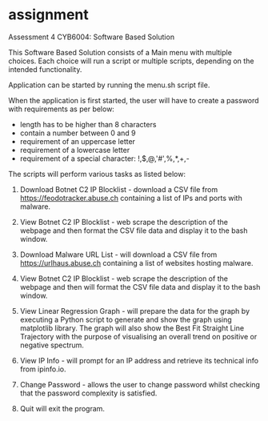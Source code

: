 # assignment
Assessment 4 CYB6004: Software Based Solution

This Software Based Solution consists of a Main menu with multiple choices. Each choice will run a script or multiple scripts, depending on the intended functionality.

Application can be started by running the menu.sh script file.

When the application is first started, the user will have to create a password with requirements as per below:
- length has to be higher than 8 characters
- contain a number between 0 and 9
- requirement of an uppercase letter
- requirement of a lowercase letter
- requirement of a special character: !,$,@,'#',%,*,+,-


The scripts will perform various tasks as listed below:

1. Download Botnet C2 IP Blocklist - download a CSV file from https://feodotracker.abuse.ch containing a list of IPs and ports with malware.

2. View Botnet C2 IP Blocklist - web scrape the description of the webpage and then format the CSV file data and display it to the bash window.

3. Download Malware URL List - will download a CSV file from https://urlhaus.abuse.ch containing a list of websites hosting malware.

4. View Botnet C2 IP Blocklist - web scrape the description of the webpage and then will format the CSV file data and display it to the bash window.

5. View Linear Regression Graph - will prepare the data for the graph by executing a Python script to generate and show the graph using matplotlib library. The graph will also show the Best Fit Straight Line Trajectory with the purpose of visualising an overall trend on positive or negative spectrum.

6. View IP Info - will prompt for an IP address and retrieve its technical info from ipinfo.io.

7. Change Password - allows the user to change password whilst checking that the password complexity is satisfied.

8. Quit will exit the program.

